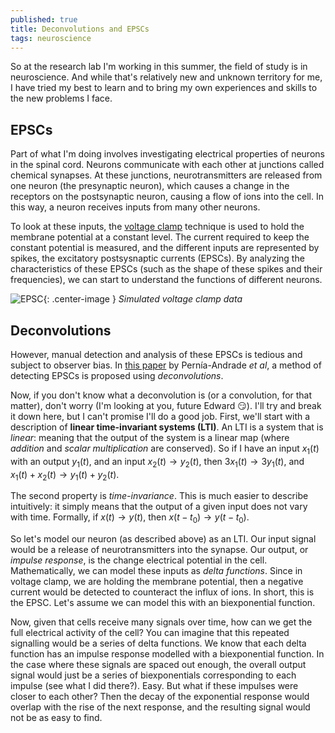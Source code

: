 ```yaml
---
published: true
title: Deconvolutions and EPSCs
tags: neuroscience
---
```


So at the research lab I'm working in this summer, the field of study is in neuroscience. And while that's relatively new and unknown territory for me, I have tried my best to learn and to bring my own experiences and skills to the new problems I face.

##  EPSCs

Part of what I'm doing involves investigating electrical properties of neurons in the spinal cord. Neurons communicate with each other at junctions called chemical synapses. At these junctions, neurotransmitters are released from one neuron (the presynaptic neuron), which causes a change in the receptors on the postsynaptic neuron, causing a flow of ions into the cell. In this way, a neuron receives inputs from many other neurons.

To look at these inputs, the [voltage clamp](https://en.wikipedia.org/wiki/Voltage_clamp) technique is used to hold the membrane potential at a constant level. The current required to keep the constant potential is measured, and the different inputs are represented by spikes, the excitatory postsysnaptic currents (EPSCs). By analyzing the characteristics of these EPSCs (such as the shape of these spikes and their frequencies), we can start to understand the functions of different neurons.

![EPSC]({{site.url}}/public/epsc.png){: .center-image }
*Simulated voltage clamp data*

## Deconvolutions

However, manual detection and analysis of these EPSCs is tedious and subject to observer bias. In [this paper](http://www.cell.com/biophysj/fulltext/S0006-3495(12)00935-6) by Pernía-Andrade *et al*, a method of detecting EPSCs is proposed using *deconvolutions*.

Now, if you don't know what a deconvolution is (or a convolution, for that matter), don't worry (I'm looking at you, future Edward :smirk:). I'll try and break it down here, but I can't promise I'll do a good job. First, we'll start with a description of **linear time-invariant systems (LTI)**. An LTI is a system that is *linear*: meaning that the output of the system is a linear map (where *addition* and *scalar multiplication* are conserved). So if I have an input $x_1(t)$ with an output $y_1(t)$, and an input $x_2(t) \to y_2(t)$, then $3x_1(t) \to 3y_1(t)$, and $x_1(t) + x_2(t) \to y_1(t) + y_2(t)$.  

The second property is *time-invariance*. This is much easier to describe intuitively: it simply means that the output of a given input does not vary with time. Formally, if $x(t) \to y(t)$, then $x(t - t_0) \to y(t - t_0)$.

So let's model our neuron (as described above) as an LTI. Our input signal would be a release of neurotransmitters into the synapse. Our output, or *impulse response*, is the change electrical potential in the cell. Mathematically, we can model these inputs as *delta functions*. Since in voltage clamp, we are holding the membrane potential, then a negative current would be detected to counteract the influx of ions. In short, this is the EPSC. Let's assume we can model this with an biexponential function.

Now, given that cells receive many signals over time, how can we get the full electrical activity of the cell? You can imagine that this repeated signalling would be a series of delta functions. We know that each delta function has an impulse response modelled with a biexponential function. In the case where these signals are spaced out enough, the overall output signal would just be a series of biexponentials corresponding to each impulse (see what I did there?). Easy. But what if these impulses were closer to each other? Then the decay of the exponential response would overlap with the rise of the next response, and the resulting signal would not be as easy to find.
